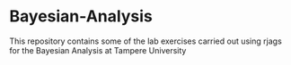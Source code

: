 # Bayesian-Analysis
This repository contains some of the lab exercises carried out using rjags for the Bayesian Analysis at Tampere University
